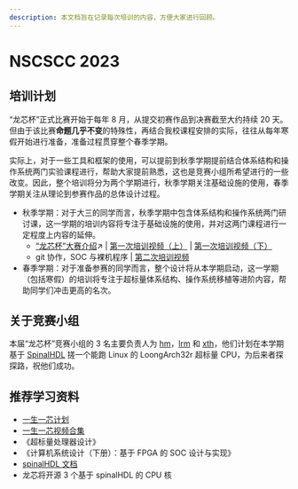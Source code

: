 ```yaml
---
description: 本文档旨在记录每次培训的内容，方便大家进行回顾。
---
```


# NSCSCC 2023

## 培训计划

“龙芯杯”正式比赛开始于每年 8 月，从提交初赛作品到决赛截至大约持续 20 天。但由于该比赛**命题几乎不变**的特殊性，再结合我校课程安排的实际，往往从每年寒假开始进行准备，准备过程贯穿整个春季学期。

实际上，对于一些工具和框架的使用，可以提前到秋季学期提前结合体系结构和操作系统两门实验课程进行，帮助大家提前熟悉，这也是竞赛小组所希望进行的一些改变。因此，整个培训将分为两个学期进行，秋季学期关注基础设施的使用，春季学期关注从理论到参赛作品的总体设计过程。

- 秋季学期：对于大三的同学而言，秋季学期中包含体系结构和操作系统两门研讨课，这一学期的培训内容将专注于基础设施的使用，并对这两门课程进行一定程度上内容的延伸。
  - [“龙芯杯”大赛介绍](https://ucas-nscscc.github.io/slides/lec01.html#/):arrow_upper_right: | [第一次培训视频（上）](https://www.bilibili.com/video/BV1Cm4y1c73E/?spm_id_from=333.999.0.0&vd_source=86cabfbbc4034553dcff05a243d822c0) | [第一次培训视频（下）](https://www.bilibili.com/video/BV1K8411e7sp/?spm_id_from=333.999.0.0&vd_source=86cabfbbc4034553dcff05a243d822c0)
  - git 协作，SOC 与裸机程序 | [第二次培训视频](https://www.bilibili.com/video/BV1v84y1i7RK/?spm_id_from=333.999.0.0&vd_source=86cabfbbc4034553dcff05a243d822c0)
- 春季学期：对于准备参赛的同学而言，整个设计将从本学期启动，这一学期（包括寒假）的培训将专注于超标量体系结构、操作系统移植等进阶内容，帮助同学们冲击更高的名次。

## 关于竞赛小组

本届“龙芯杯”竞赛小组的 3 名主要负责人为 [hm](https://github.com/MiaoHao-oops)，[lrm](https://github.com/Seoyoung-V) 和 [xth](https://github.com/daidailindaiyu)，他们计划在本学期基于 [SpinalHDL](https://spinalhdl.github.io/SpinalDoc-RTD/master/index.html) 搓一个能跑 Linux 的 LoongArch32r 超标量 CPU，为后来者探探路，祝他们成功。

## 推荐学习资料

+ [一生一芯计划](https://ysyx.oscc.cc/)
+ [一生一芯视频合集](https://space.bilibili.com/2107852263/channel/collectiondetail?sid=690279)
+ 《超标量处理器设计》
+ 《计算机系统设计（下册）：基于 FPGA 的 SOC 设计与实现》
+ [spinalHDL 文档](https://spinalhdl.github.io/SpinalDoc-RTD/master/index.html)
+ 龙芯将开源 3 个基于 spinalHDL 的 CPU 核
